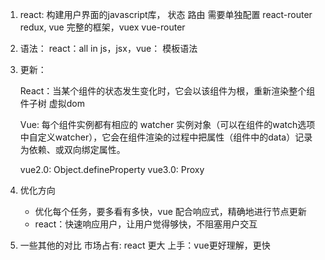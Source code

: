 1. react: 构建用户界面的javascript库， 状态 路由 需要单独配置 react-router redux, vue 完整的框架，vuex vue-router

2. 语法： react：all in js，jsx，vue： 模板语法

3. 更新：

    React：当某个组件的状态发生变化时，它会以该组件为根，重新渲染整个组件子树
    虚拟dom


    Vue: 每个组件实例都有相应的 watcher 实例对象（可以在组件的watch选项中自定义watcher），它会在组件渲染的过程中把属性（组件中的data）记录为依赖、或双向绑定属性。

    vue2.0: Object.defineProperty
    vue3.0: Proxy

4. 优化方向
    - 优化每个任务，要多看有多快，vue 配合响应式，精确地进行节点更新
    - react：快速响应用户，让用户觉得够快，不阻塞用户交互


5. 一些其他的对比
   市场占有: react 更大
   上手：vue更好理解，更快


